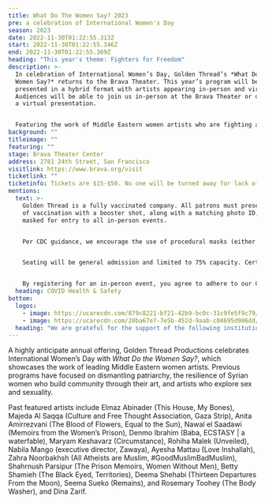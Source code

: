 ```yaml
---
title: What Do The Women Say? 2023
pre: a celebration of International Women's Day
season: 2023
date: 2022-11-30T01:22:55.313Z
start: 2022-11-30T01:22:55.346Z
end: 2022-11-30T01:22:55.369Z
heading: "This year's theme: Fighters for Freedom"
description: >-
  In celebration of International Women’s Day, Golden Thread’s *What Do the
  Women Say?* returns to the Brava Theater. This year’s program will be
  presented in a hybrid format with artists appearing in-person and virtually.
  Audiences will be able to join us in-person at the Brava Theater or online for
  a virtual presentation.  


  Featuring the work of Middle Eastern women artists who are fighting against injustice through their art, this year’s program will include presentations by **Lujain Jo**, an Iraqi filmmaker, activist, and performance artist based in Beirut; **Her Story Is** a collective led by independent women writers and artists from the United States and Iraq; **Marjan Vahdat**, Persian vocalist; **Andrea Assaf**, writer, performer, director, and cultural organizer along with Syrian coloratura soprano **Lubana Al-Quntar** from **Art2Action**; among others. Executive Artistic Director **Sahar Assaf** will facilitate a conversation between the participating artists and the audience following the presentations.
background: ""
titleimage: ""
featuring: ""
stage: Brava Theater Center
address: 2781 24th Street, San Francisco
visitlink: https://www.brava.org/visit
ticketlink: ""
ticketinfo: Tickets are $15-$50. No one will be turned away for lack of funds.
mentions:
  text: >-
    Golden Thread is a fully vaccinated company. All patrons must present proof
    of vaccination with a booster shot, along with a matching photo ID, and be
    masked for entry to all in-person events. 


    Per CDC guidance, we encourage the use of procedural masks (either alone or with a cloth mask on top) or a higher grade N95 or KN95 mask instead of cloth masks alone. Masks must be worn at all times in all areas of the theatre.


    Seating will be general admission and limited to 75% capacity. Certain seats will be designated to remain empty to ensure some social distancing between parties. Advanced purchase or registration is advised. 


    By registering for an in-person event, you agree to adhere to our COVID-19 health and safety protocols. For more health and safety information, click [here](https://goldenthread.org/posts/health-safety-protocols/).
  heading: COVID Health & Safety
bottom:
  logos:
    - image: https://ucarecdn.com/879c8221-bf21-42b9-bc0c-31c9fe5f9c79/
    - image: https://ucarecdn.com/20ba67e7-7e5b-452d-9aab-c04695d906dd/
  heading: "We are grateful for the support of the following institutions:"
---
```

A highly anticipate annual offering, Golden Thread Productions celebrates International Women’s Day with *What Do the Women Say?*, which showcases the work of leading Middle Eastern women artists. Previous programs have focused on dismantling patriarchy, the resilience of Syrian women who build community through their art, and artists who explore sex and sexuality.

Past featured artists include Elmaz Abinader (This House, My Bones), Majeda Al Saqqa (Culture and Free Thought Association, Gaza Strip), Anita Amirrezvani (The Blood of Flowers, Equal to the Sun), Nawal el Saadawi (Memoirs from the Women’s Prison), Denmo Ibrahim (Baba, ECSTASY | a waterfable), Maryam Keshavarz (Circumstance), Rohiha Malek (Unveiled), Nabila Mango (executive director, Zawaya), Ayesha Mattau (Love Inshallah), Zahra Noorbakhsh (All Atheists are Muslim, #GoodMuslimBadMuslim), Shahrnush Parsipur (The Prison Memoirs, Women Without Men), Betty Shamieh (The Black Eyed, Territories), Deema Shehabi (Thirteen Departures From the Moon), Seema Sueko (Remains), and Rosemary Toohey (The Body Washer), and Dina Zarif.